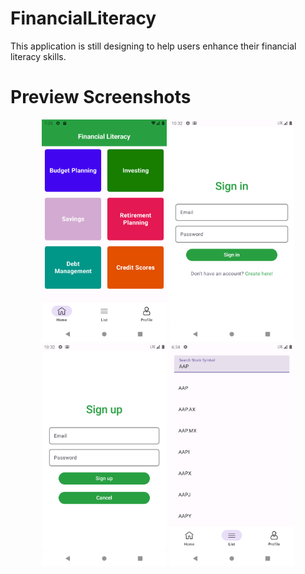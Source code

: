 # FinancialLiteracy
This application is still designing to help users enhance their financial literacy skills.

Preview Screenshots
===========
<p align="center">
  <img src="/Screenshots/homePage.png" alt="Home Page" width="200"/>
  <img src="/Screenshots/signIn.png" alt="SignIn Page" width="200"/>
  <img src="/Screenshots/signUp.png" alt="SignUp Page" width="200"/>
  <img src="/Screenshots/searchPage.png" alt="Search Page" width="200"/>
</p>

